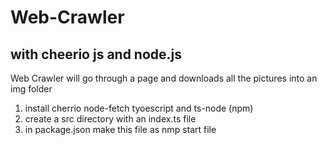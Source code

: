 # Web-Crawler

## with cheerio js and node.js

Web Crawler will go through a page and downloads all the pictures into an img folder

1. install cherrio node-fetch tyoescript and ts-node (npm)
2. create a src directory with an index.ts file
3. in package.json make this file as nmp start file
